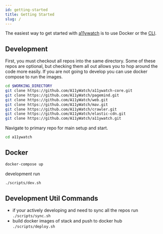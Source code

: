 ```yaml
---
id: getting-started
title: Getting Started
slug: /
---
```


The easiest way to get started with [a11ywatch](https://github.com/A11yWatch/a11ywatch) is to use Docker or the [CLI](./cli.md).

## Development

First, you must checkout all repos into the same directory. Some of these repos are optional, but checking them all out allows you to hop around the code more easily. If you are not going to develop you can use docker compose to run the images.

```sh
cd $WORKING_DIRECTORY
git clone https://github.com/A11yWatch/a11ywatch-core.git
git clone https://github.com/A11yWatch/pagemind.git
git clone https://github.com/A11yWatch/web.git
git clone https://github.com/A11yWatch/mav.git
git clone https://github.com/A11yWatch/crawler.git
git clone https://github.com/A11yWatch/elastic-cdn.git
git clone https://github.com/A11yWatch/a11ywatch.git
```

Navigate to primary repo for main setup and start.

```sh
cd a11ywatch
```

## Docker

```sh
docker-compose up
```

development run

```sh
./scripts/dev.sh
```

## Development Util Commands

- if your actively developing and need to sync all the repos run `./scripts/sync.sh`
- build docker images of stack and push to docker hub `./scripts/deploy.sh`
